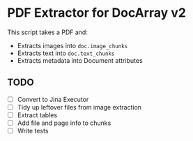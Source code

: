 # PDF Extractor for DocArray v2

This script takes a PDF and:

- Extracts images into `doc.image_chunks`
- Extracts text into `doc.text_chunks`
- Extracts metadata into Document attributes

## TODO

- [ ] Convert to Jina Executor
- [ ] Tidy up leftover files from image extraction
- [ ] Extract tables
- [ ] Add file and page info to chunks
- [ ] Write tests
